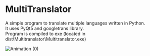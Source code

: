 # MultiTranslator

A simple program to translate multiple languages written in Python.  
It uses PyQt5 and googletrans library.  
Program is compiled to exe (located in dist\Multitranslator\Multitranslator.exe)  

![Animation (0)](https://user-images.githubusercontent.com/39278140/173340765-0ef141c3-316d-4fb8-a886-3f927480a3b0.gif)
